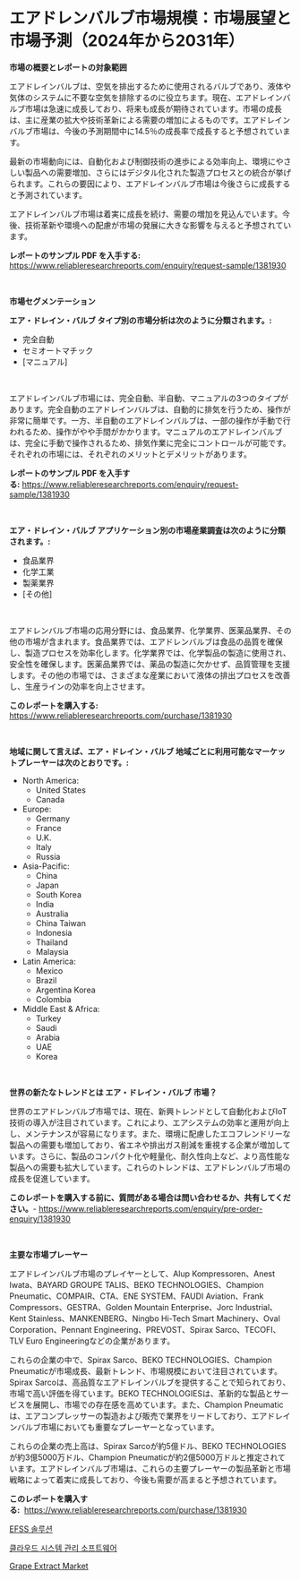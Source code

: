 <p><h1>エアドレンバルブ市場規模：市場展望と市場予測（2024年から2031年）</h1></p><p><strong>市場の概要とレポートの対象範囲</strong></p>
<p><p>エアドレインバルブは、空気を排出するために使用されるバルブであり、液体や気体のシステムに不要な空気を排除するのに役立ちます。現在、エアドレインバルブ市場は急速に成長しており、将来も成長が期待されています。市場の成長は、主に産業の拡大や技術革新による需要の増加によるものです。エアドレインバルブ市場は、今後の予測期間中に14.5％の成長率で成長すると予想されています。</p><p>最新の市場動向には、自動化および制御技術の進歩による効率向上、環境にやさしい製品への需要増加、さらにはデジタル化された製造プロセスとの統合が挙げられます。これらの要因により、エアドレインバルブ市場は今後さらに成長すると予測されています。</p><p>エアドレインバルブ市場は着実に成長を続け、需要の増加を見込んでいます。今後、技術革新や環境への配慮が市場の発展に大きな影響を与えると予想されています。</p></p>
<p><strong>レポートのサンプル PDF を入手する:</strong> <a href="https://www.reliableresearchreports.com/enquiry/request-sample/1381930">https://www.reliableresearchreports.com/enquiry/request-sample/1381930</a></p>
<p>&nbsp;</p>
<p><strong>市場セグメンテーション</strong></p>
<p><strong>エア・ドレイン・バルブ タイプ別の市場分析は次のように分類されます。:</strong></p>
<p><ul><li>完全自動</li><li>セミオートマチック</li><li>[マニュアル]</li></ul></p>
<p>&nbsp;</p>
<p><p>エアドレインバルブ市場には、完全自動、半自動、マニュアルの3つのタイプがあります。完全自動のエアドレインバルブは、自動的に排気を行うため、操作が非常に簡単です。一方、半自動のエアドレインバルブは、一部の操作が手動で行われるため、操作がやや手間がかかります。マニュアルのエアドレインバルブは、完全に手動で操作されるため、排気作業に完全にコントロールが可能です。それぞれの市場には、それぞれのメリットとデメリットがあります。</p></p>
<p><strong>レポートのサンプル PDF を入手する:</strong>&nbsp;<a href="https://www.reliableresearchreports.com/enquiry/request-sample/1381930">https://www.reliableresearchreports.com/enquiry/request-sample/1381930</a></p>
<p>&nbsp;</p>
<p><strong> エア・ドレイン・バルブ アプリケーション別の市場産業調査は次のように分類されます。:</strong></p>
<p><ul><li>食品業界</li><li>化学工業</li><li>製薬業界</li><li>[その他]</li></ul></p>
<p>&nbsp;</p>
<p><p>エアドレンバルブ市場の応用分野には、食品業界、化学業界、医薬品業界、その他の市場が含まれます。食品業界では、エアドレンバルブは食品の品質を確保し、製造プロセスを効率化します。化学業界では、化学製品の製造に使用され、安全性を確保します。医薬品業界では、薬品の製造に欠かせず、品質管理を支援します。その他の市場では、さまざまな産業において液体の排出プロセスを改善し、生産ラインの効率を向上させます。</p></p>
<p><strong>このレポートを購入する:</strong>&nbsp; <a href="https://www.reliableresearchreports.com/purchase/1381930">https://www.reliableresearchreports.com/purchase/1381930</a></p>
<p>&nbsp;</p>
<p><strong>地域に関して言えば、エア・ドレイン・バルブ 地域ごとに利用可能なマーケットプレーヤーは次のとおりです。:</strong></p>
<p><ul>
    <li>
        North America:
        <ul>
            <li>United States</li>
            <li>Canada</li>
        </ul>
    </li>
    <li>
        Europe:
        <ul>
            <li>Germany</li>
            <li>France</li>
            <li>U.K.</li>
            <li>Italy</li>
            <li>Russia</li>
        </ul>
    </li>
    <li>
        Asia-Pacific:
        <ul>
            <li>China</li>
            <li>Japan</li>
            <li>South Korea</li>
            <li>India</li>
            <li>Australia</li>
            <li>China Taiwan</li>
            <li>Indonesia</li>
            <li>Thailand</li>
            <li>Malaysia</li>
        </ul>
    </li>
    <li>
        Latin America:
        <ul>
            <li>Mexico</li>
            <li>Brazil</li>
            <li>Argentina Korea</li>
            <li>Colombia</li>
        </ul>
    </li>
    <li>
        Middle East & Africa:
        <ul>
            <li>Turkey</li>
            <li>Saudi</li>
            <li>Arabia</li>
            <li>UAE</li>
            <li>Korea</li>
        </ul>
    </li>
    </ul></p>
<p>&nbsp;</p>
<p><strong>世界の新たなトレンドとは エア・ドレイン・バルブ 市場？</strong></p>
<p><p>世界のエアドレンバルブ市場では、現在、新興トレンドとして自動化およびIoT技術の導入が注目されています。これにより、エアシステムの効率と運用が向上し、メンテナンスが容易になります。また、環境に配慮したエコフレンドリーな製品への需要も増加しており、省エネや排出ガス削減を重視する企業が増加しています。さらに、製品のコンパクト化や軽量化、耐久性向上など、より高性能な製品への需要も拡大しています。これらのトレンドは、エアドレンバルブ市場の成長を促進しています。</p></p>
<p><strong>このレポートを購入する前に、質問がある場合は問い合わせるか、共有してください。</strong>- <a href="https://www.reliableresearchreports.com/enquiry/pre-order-enquiry/1381930">https://www.reliableresearchreports.com/enquiry/pre-order-enquiry/1381930</a></p>
<p>&nbsp;</p>
<p><strong>主要な市場プレーヤー</strong></p>
<p><p>エアドレインバルブ市場のプレイヤーとして、Alup Kompressoren、Anest Iwata、BAYARD GROUPE TALIS、BEKO TECHNOLOGIES、Champion Pneumatic、COMPAIR、CTA、ENE SYSTEM、FAUDI Aviation、Frank Compressors、GESTRA、Golden Mountain Enterprise、Jorc Industrial、Kent Stainless、MANKENBERG、Ningbo Hi-Tech Smart Machinery、Oval Corporation、Pennant Engineering、PREVOST、Spirax Sarco、TECOFI、TLV Euro Engineeringなどの企業があります。</p><p>これらの企業の中で、Spirax Sarco、BEKO TECHNOLOGIES、Champion Pneumaticが市場成長、最新トレンド、市場規模において注目されています。Spirax Sarcoは、高品質なエアドレインバルブを提供することで知られており、市場で高い評価を得ています。BEKO TECHNOLOGIESは、革新的な製品とサービスを展開し、市場での存在感を高めています。また、Champion Pneumaticは、エアコンプレッサーの製造および販売で業界をリードしており、エアドレインバルブ市場においても重要なプレーヤーとなっています。</p><p>これらの企業の売上高は、Spirax Sarcoが約5億ドル、BEKO TECHNOLOGIESが約3億5000万ドル、Champion Pneumaticが約2億5000万ドルと推定されています。エアドレインバルブ市場は、これらの主要プレーヤーの製品革新と市場戦略によって着実に成長しており、今後も需要が高まると予想されています。</p></p>
<p><strong>このレポートを購入する:</strong>&nbsp;&nbsp;<a href="https://www.reliableresearchreports.com/purchase/1381930">https://www.reliableresearchreports.com/purchase/1381930</a></p>
<p><p><a href="https://github.com/CorEmtymerich56566/Market-Research-Report-List-1/blob/main/277933511290.md">EFSS 솔루션</a></p><p><a href="https://github.com/GabrielBlanda5656/Market-Research-Report-List-1/blob/main/615868611289.md">클라우드 시스템 관리 소프트웨어</a></p><p><a href="https://picayune-night-cbd.notion.site/Grape-Extract-Market-Size-and-Examines-its-Market-Scope-with-a-Primary-Focus-on-Growth-Opportuniti-ee09ca9505254be997fe9034620a7b1c">Grape Extract Market</a></p></p>